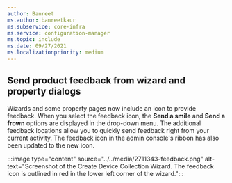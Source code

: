 ```yaml
---
author: Banreet
ms.author: banreetkaur
ms.subservice: core-infra
ms.service: configuration-manager
ms.topic: include
ms.date: 09/27/2021
ms.localizationpriority: medium
---
```


## <a name="bkmk_feedback"></a> Send product feedback from wizard and property dialogs
<!--2711343-->
Wizards and some property pages now include an icon to provide feedback. When you select the feedback icon, the **Send a smile** and **Send a frown** options are displayed in the drop-down menu. The additional feedback locations allow you to quickly send feedback right from your current activity. The feedback icon in the admin console's ribbon has also been updated to the new icon.

:::image type="content" source="../../media/2711343-feedback.png" alt-text="Screenshot of the Create Device Collection Wizard. The feedback icon is outlined in red in the lower left corner of the wizard.":::
